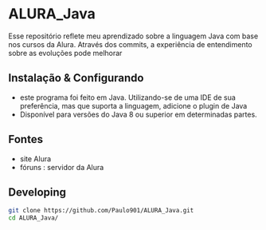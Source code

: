 # ALURA_Java
Esse repositório reflete meu aprendizado sobre a linguagem Java com base nos cursos da Alura. Através dos commits, a experiência de entendimento sobre as evoluções 
pode melhorar
## Instalação & Configurando

 - este programa foi feito em Java. Utilizando-se de uma IDE de sua preferência, mas que suporta a linguagem, adicione o plugin de Java
 - Disponível para versões do Java 8 ou superior em determinadas partes.

## Fontes
  - site Alura
  - fóruns : servidor da Alura


## Developing
```bash
git clone https://github.com/Paulo901/ALURA_Java.git
cd ALURA_Java/
```
